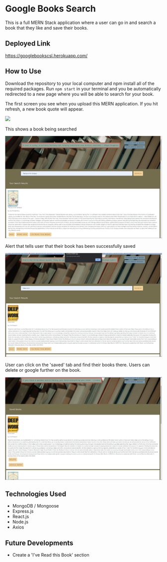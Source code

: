 # Google Books Search 

This is a full MERN Stack application where a user can go in and search a book that they like and save their books. 

## Deployed Link

https://googlebookscsl.herokuapp.com/

## How to Use

Download the repository to your local computer and npm install all of the required packages. Run `npm start` in your terminal and you be automatically redirected to a new page where you will be able to search for your book. 

The first screen you see when you upload this MERN application. If you hit refresh, a new book quote will appear. 

![](img/frontscreen)

This shows a book being searched

![](img/booksearch.png)

 Alert that tells user that their book has been successfully saved

![](img/saved.png)

 User can click on the 'saved' tab and find their books there. Users can delete or google further on the book. 

![](img/savedbooks.png)

## Technologies Used

- MongoDB / Mongoose
- Express.js
- React.js
- Node.js
- Axios 

## Future Developments 

- Create a 'I've Read this Book' section